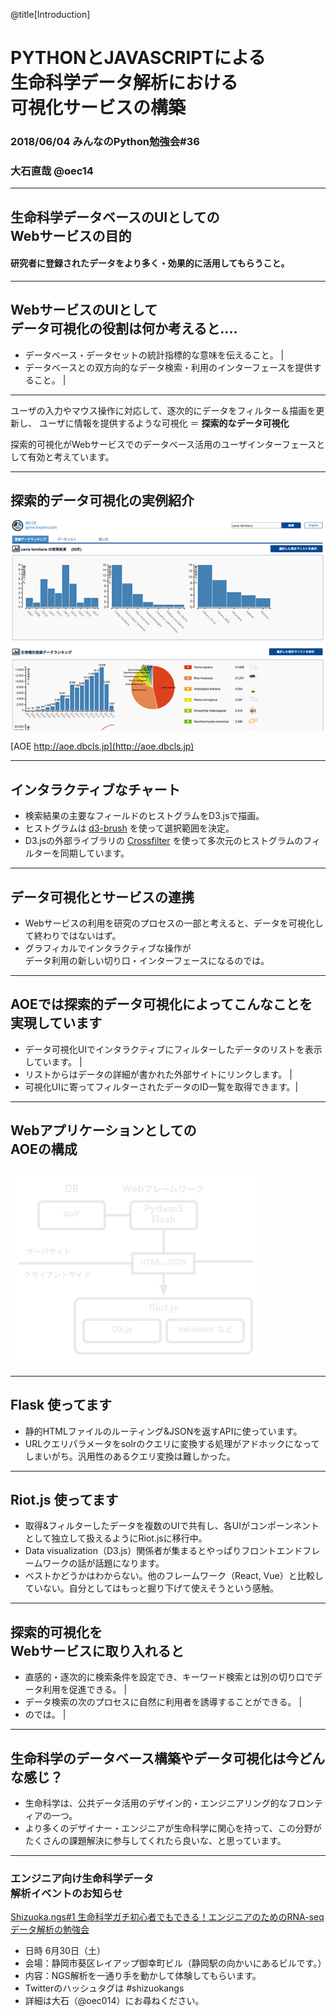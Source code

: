 @title[Introduction]
# PYTHONとJAVASCRIPTによる<br>生命科学データ解析における<br>可視化サービスの構築

### 2018/06/04 みんなのPython勉強会#36

### 大石直哉 @oec14

---
## 生命科学データベースのUIとしての<br>Webサービスの目的

#### 研究者に登録されたデータをより多く・効果的に活用してもらうこと。 


---
## WebサービスのUIとして<br>データ可視化の役割は何か考えると‥‥
- データベース・データセットの統計指標的な意味を伝えること。 |
- データベースとの双方向的なデータ検索・利用のインターフェースを提供すること。 |
---
ユーザの入力やマウス操作に対応して、逐次的にデータをフィルター＆描画を更新し、
ユーザに情報を提供するような可視化 ＝  __探索的なデータ可視化__

探索的可視化がWebサービスでのデータベース活用のユーザインターフェースとして有効と考えています。


---
## 探索的データ可視化の実例紹介

![AOEのキャプチャー](images/stapy-fig-2.png)

[AOE http://aoe.dbcls.jp](http://aoe.dbcls.jp)

---
## インタラクティブなチャート
- 検索結果の主要なフィールドのヒストグラムをD3.jsで描画。
- ヒストグラムは [d3-brush](https://github.com/d3/d3-brush) を使って選択範囲を決定。
- D3.jsの外部ライブラリの [Crossfilter](http://square.github.io/crossfilter/) を使って多次元のヒストグラムのフィルターを同期しています。

---
## データ可視化とサービスの連携
- Webサービスの利用を研究のプロセスの一部と考えると、データを可視化して終わりではないはず。
- グラフィカルでインタラクティブな操作が<br>データ利用の新しい切り口・インターフェースになるのでは。

---
## AOEでは探索的データ可視化によってこんなことを実現しています
- データ可視化UIでインタラクティブにフィルターしたデータのリストを表示しています。 |
- リストからはデータの詳細が書かれた外部サイトにリンクします。 |
- 可視化UIに寄ってフィルターされたデータのID一覧を取得できます。|

---
## Webアプリケーションとしての<br>AOEの構成

![Webアプリケーションの構成](images/stapy-fig-1.png)


---
## Flask  使ってます
- 静的HTMLファイルのルーティング&JSONを返すAPIに使っています。
- URLクエリパラメータをsolrのクエリに変換する処理がアドホックになってしまいがち。汎用性のあるクエリ変換は難しかった。

---
## Riot.js  使ってます
- 取得&フィルターしたデータを複数のUIで共有し、各UIがコンポーンネントとして独立して扱えるようにRiot.jsに移行中。
- Data visualization（D3.js）関係者が集まるとやっぱりフロントエンドフレームワークの話が話題になります。
- ベストかどうかはわからない。他のフレームワーク（React, Vue）と比較していない。自分としてはもっと掘り下げて使えそうという感触。

---
## 探索的可視化を<br>Webサービスに取り入れると
- 直感的・逐次的に検索条件を設定でき、キーワード検索とは別の切り口でデータ利用を促進できる。 |
- データ検索の次のプロセスに自然に利用者を誘導することができる。 |
- のでは。 |

---
## 生命科学のデータベース構築やデータ可視化は今どんな感じ？
- 生命科学は、公共データ活用のデザイン的・エンジニアリング的なフロンティアの一つ。
- より多くのデザイナー・エンジニアが生命科学に関心を持って、この分野がたくさんの課題解決に参与してくれたら良いな、と思っています。

---
### エンジニア向け生命科学データ<br>解析イベントのお知らせ

[Shizuoka.ngs#1
 生命科学ガチ初心者でもできる！エンジニアのためのRNA-seqデータ解析の勉強会](https://shizuoka-ngs.connpass.com/event/82595/)

- 日時 6月30日（土）
- 会場：静岡市葵区レイアップ御幸町ビル（静岡駅の向かいにあるビルです。）
- 内容：NGS解析を一通り手を動かして体験してもらいます。
- Twitterのハッシュタグは \#shizuokangs
- 詳細は大石（@oec014）にお尋ねください。